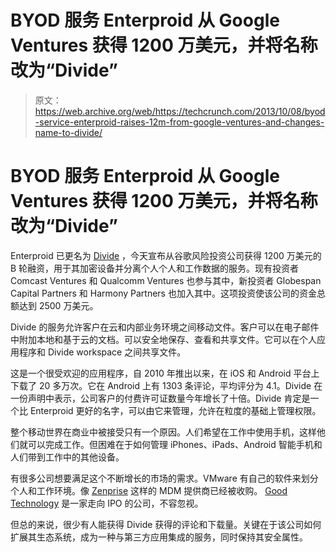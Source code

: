 # BYOD 服务 Enterproid 从 Google Ventures 获得 1200 万美元，并将名称改为“Divide”

> 原文：<https://web.archive.org/web/https://techcrunch.com/2013/10/08/byod-service-enterproid-raises-12m-from-google-ventures-and-changes-name-to-divide/>

# BYOD 服务 Enterproid 从 Google Ventures 获得 1200 万美元，并将名称改为“Divide”

Enterproid 已更名为 [Divide](https://web.archive.org/web/20221203003554/http://divide.com/) ，今天宣布从谷歌风险投资公司获得 1200 万美元的 B 轮融资，用于其加密设备并分离个人个人和工作数据的服务。现有投资者 Comcast Ventures 和 Qualcomm Ventures 也参与其中，新投资者 Globespan Capital Partners 和 Harmony Partners 也加入其中。这项投资使该公司的资金总额达到 2500 万美元。

Divide 的服务允许客户在云和内部业务环境之间移动文件。客户可以在电子邮件中附加本地和基于云的文档。可以安全地保存、查看和共享文件。它可以在个人应用程序和 Divide workspace 之间共享文件。

这是一个很受欢迎的应用程序，自 2010 年推出以来，在 iOS 和 Android 平台上下载了 20 多万次。它在 Android 上有 1303 条评论，平均评分为 4.1。Divide 在一份声明中表示，公司客户的付费许可证数量今年增长了十倍。Divide 肯定是一个比 Enterproid 更好的名字，可以由它来管理，允许在粒度的基础上管理权限。

整个移动世界在商业中被接受只有一个原因。人们希望在工作中使用手机，这样他们就可以完成工作。但困难在于如何管理 iPhones、iPads、Android 智能手机和人们带到工作中的其他设备。

有很多公司想要满足这个不断增长的市场的需求。VMware 有自己的软件来划分个人和工作环境。像 [Zenprise](https://web.archive.org/web/20221203003554/https://beta.techcrunch.com/2012/12/05/citrix-acquires-zenprise-for-undisclosed-amount-as-mobile-device-management-market-shows-signs-of-consolidation/ "Citrix Acquires Zenprise For Undisclosed Amount As Mobile Device Management Market Shows Signs Of Consolidation") 这样的 MDM 提供商已经被收购。 [Good Technology](https://web.archive.org/web/20221203003554/https://beta.techcrunch.com/2013/04/29/good-technology-raises-50m-on-its-road-to-an-ipo/ "Good Technology Raises $50M On Its Road To An IPO") 是一家走向 IPO 的公司，不容忽视。

但总的来说，很少有人能获得 Divide 获得的评论和下载量。关键在于该公司如何扩展其生态系统，成为一种与第三方应用集成的服务，同时保持其安全属性。